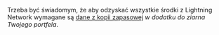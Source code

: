 Trzeba być świadomym, że aby odzyskać wszystkie środki z Lightning Network wymagane są [dane z kopii zapasowej](https://docs.decred.org/lightning-network/backups/) _w dodatku do ziarna Twojego portfela_.
